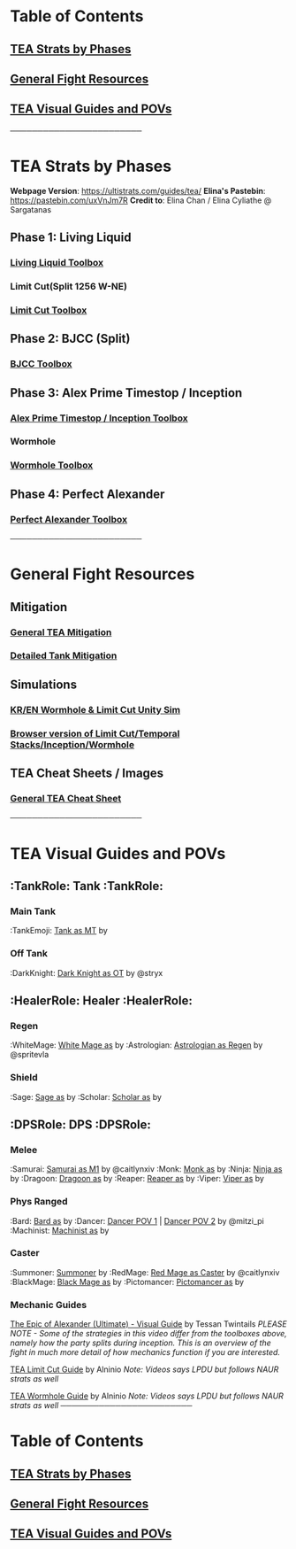 # __Table of Contents__
## [TEA Strats by Phases](https://discord.com/channels/1172230157776466050/1249057839205585017/1249064689959440556)
## [General Fight Resources](https://discord.com/channels/1172230157776466050/1249057839205585017/1249064716962238525)
## [TEA Visual Guides and POVs](https://discord.com/channels/1172230157776466050/1249057839205585017/1249064843672293498)
──────────────────────── 
# __TEA Strats by Phases__
**Webpage Version**: https://ultistrats.com/guides/tea/
**Elina's Pastebin**: https://pastebin.com/uxVnJm7R
**Credit to**: Elina Chan / Elina Cyliathe @ Sargatanas
## Phase 1: Living Liquid
### [Living Liquid Toolbox](https://ff14.toolboxgaming.space/?id=725383877116761&preview=1)
### Limit Cut(Split 1256 W-NE)
### [Limit Cut Toolbox](https://ff14.toolboxgaming.space/?id=803293127441961&preview=1)
## Phase 2: BJCC (Split)
### [BJCC  Toolbox](https://ff14.toolboxgaming.space/?id=492297437831961&preview=1)
## Phase 3: Alex Prime Timestop / Inception
### [Alex Prime Timestop / Inception Toolbox](https://ff14.toolboxgaming.space/?id=860745463802461&preview=1)
### __Wormhole__
### [Wormhole Toolbox](https://ff14.toolboxgaming.space/?id=537197026169861&preview=1)
## Phase 4: Perfect Alexander
### [Perfect Alexander Toolbox](https://ff14.toolboxgaming.space/?id=170875560147661&preview=1)
────────────────────────
# __General Fight Resources__
## Mitigation
### [General TEA Mitigation](https://docs.google.com/spreadsheets/d/1A58RflNeNq9mesuvSEcQzIvQ3MwOGyvPRi5khNACrc8/edit#gid=1511755464)
### [Detailed Tank Mitigation](https://docs.google.com/spreadsheets/d/1zB5NpvIR0J5uAybtYkqAn_gglnmYcSCo0b0mgSZagUg/edit#gid=917445177)
## Simulations
### [KR/EN Wormhole & Limit Cut Unity Sim](https://github.com/naurffxiv/assets/tree/main/Simulators)
### [Browser version of Limit Cut/Temporal Stacks/Inception/Wormhole](https://dangermomentum.itch.io/1256-sim)
## TEA Cheat Sheets / Images
### [General TEA Cheat Sheet](https://raw.githubusercontent.com/naurffxiv/assets/main/Toolbox%20Resources/TEA/TeaCheatSheet.png)
────────────────────────
# __TEA Visual Guides and POVs__
## :TankRole:    **Tank**    :TankRole: 
### Main Tank
:TankEmoji: [Tank as MT](<>) by
### Off Tank
:DarkKnight: [Dark Knight as OT](<https://youtu.be/MqZm9fJoN3g?si=OFl2fToy6CEqtQVT>) by @stryx 
## :HealerRole:    **Healer**    :HealerRole: 
### Regen
:WhiteMage: [White Mage as](<>) by 
:Astrologian: [Astrologian as Regen](<https://www.twitch.tv/videos/2152664007>) by @spritevla 
### Shield
:Sage: [Sage as](<>) by 
:Scholar: [Scholar as](<>) by 
## :DPSRole:    **DPS**    :DPSRole: 
###  Melee
:Samurai: [Samurai as M1](<https://youtu.be/0KvzHLxjbcM?si=Eq_nzDTUt-9oHcA2>) by @caitlynxiv 
:Monk: [Monk as](<>) by 
:Ninja: [Ninja as](<>) by 
:Dragoon: [Dragoon as](<>) by 
:Reaper: [Reaper as](<>) by 
:Viper: [Viper as](<>) by 
### Phys Ranged
:Bard: [Bard as](<>) by
:Dancer: [Dancer POV 1](<https://youtu.be/DCWOrt1FGoQ?si=upghfn4cohPTaoYT>) | [Dancer POV 2](<https://youtu.be/VuSEDC1Yin8?si=o3GQNrQwAQ58KESU>) by @mitzi_pi 
:Machinist: [Machinist as](<>) by 
### Caster
:Summoner: [Summoner](<>) by
:RedMage: [Red Mage as Caster](<https://www.youtube.com/watch?v=aYaeAfDiT0E>) by @caitlynxiv 
:BlackMage: [Black Mage as](<>) by
:Pictomancer: [Pictomancer as](<>) by
### Mechanic Guides
[The Epic of Alexander (Ultimate) - Visual Guide](https://youtu.be/uVtZ8-XoOZ0?si=OAaFRtS0Ll6mT6ex) by Tessan Twintails
_PLEASE NOTE - Some of the strategies in this video differ from the toolboxes above, namely how the party splits during inception. This is an overview of the fight in much more detail of how mechanics function if you are interested._

[TEA Limit Cut Guide](https://youtu.be/r3PODekimO0?si=5b0o7-jKCHEgSDqV) by Alninio
_Note: Videos says LPDU but follows NAUR strats as well_

[TEA Wormhole Guide](https://youtu.be/yAstTj6LMdA?si=6MdGAuyFjFjLHTXB) by Alninio
_Note: Videos says LPDU but follows NAUR strats as well_
────────────────────────
# __Table of Contents__
## [TEA Strats by Phases](https://discord.com/channels/1172230157776466050/1249057839205585017/1249064689959440556)
## [General Fight Resources](https://discord.com/channels/1172230157776466050/1249057839205585017/1249064716962238525)
## [TEA Visual Guides and POVs](https://discord.com/channels/1172230157776466050/1249057839205585017/1249064843672293498)